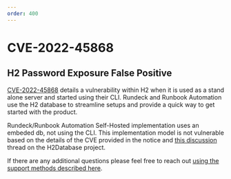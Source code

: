 ```yaml
---
order: 400
---
```


# CVE-2022-45868
## H2 Password Exposure False Positive

[CVE-2022-45868](https://nvd.nist.gov/vuln/detail/CVE-2022-45868) details a vulnerability within H2 when it is used as a stand alone server and started using their CLI. Rundeck and Runbook Automation use the H2 database to streamline setups and provide a quick way to get started with the product.  

Rundeck/Runbook Automation Self-Hosted implementation uses an embeded db, not using the CLI.  This implementation model is not vulnerable based on the details of the CVE provided in the notice and [this discussion](https://github.com/h2database/h2database/issues/3686) thread on the H2Database project.

If there are any additional questions please feel free to reach out [using the support methods described here](/about/getting-help.md).